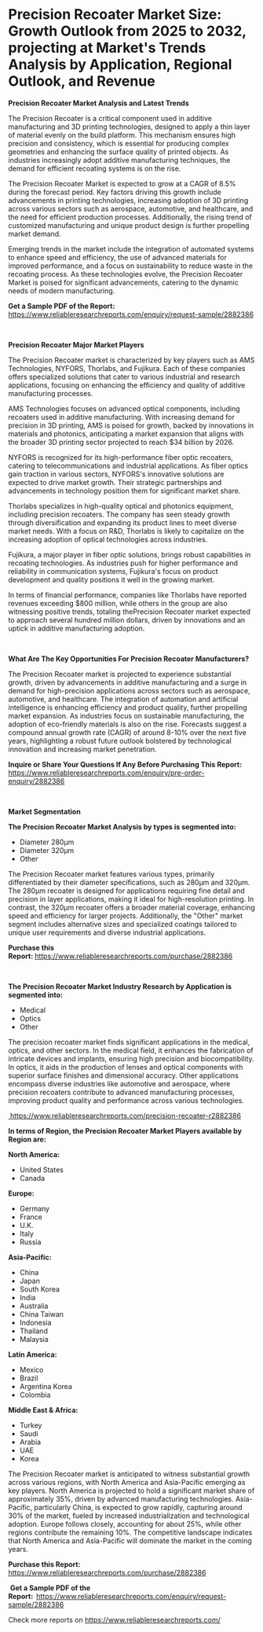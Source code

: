 <p><h1>Precision Recoater Market Size: Growth Outlook from 2025 to 2032, projecting at Market's Trends Analysis by Application, Regional Outlook, and Revenue</h1></p><p><strong>Precision Recoater Market Analysis and Latest Trends</strong></p>
<p><p>The Precision Recoater is a critical component used in additive manufacturing and 3D printing technologies, designed to apply a thin layer of material evenly on the build platform. This mechanism ensures high precision and consistency, which is essential for producing complex geometries and enhancing the surface quality of printed objects. As industries increasingly adopt additive manufacturing techniques, the demand for efficient recoating systems is on the rise.</p><p>The Precision Recoater Market is expected to grow at a CAGR of 8.5% during the forecast period. Key factors driving this growth include advancements in printing technologies, increasing adoption of 3D printing across various sectors such as aerospace, automotive, and healthcare, and the need for efficient production processes. Additionally, the rising trend of customized manufacturing and unique product design is further propelling market demand. </p><p>Emerging trends in the market include the integration of automated systems to enhance speed and efficiency, the use of advanced materials for improved performance, and a focus on sustainability to reduce waste in the recoating process. As these technologies evolve, the Precision Recoater Market is poised for significant advancements, catering to the dynamic needs of modern manufacturing.</p></p>
<p><strong>Get a Sample PDF of the Report:&nbsp;</strong> <a href="https://www.reliableresearchreports.com/enquiry/request-sample/2882386?utm_campaign=3060&utm_medium=2&utm_source=Github&utm_content=ia&utm_term=13032025&utm_id=precision-recoater">https://www.reliableresearchreports.com/enquiry/request-sample/2882386</a></p>
<p>&nbsp;</p>
<p><strong>Precision Recoater Major Market Players</strong></p>
<p><p>The Precision Recoater market is characterized by key players such as AMS Technologies, NYFORS, Thorlabs, and Fujikura. Each of these companies offers specialized solutions that cater to various industrial and research applications, focusing on enhancing the efficiency and quality of additive manufacturing processes.</p><p>AMS Technologies focuses on advanced optical components, including recoaters used in additive manufacturing. With increasing demand for precision in 3D printing, AMS is poised for growth, backed by innovations in materials and photonics, anticipating a market expansion that aligns with the broader 3D printing sector projected to reach $34 billion by 2026.</p><p>NYFORS is recognized for its high-performance fiber optic recoaters, catering to telecommunications and industrial applications. As fiber optics gain traction in various sectors, NYFORS's innovative solutions are expected to drive market growth. Their strategic partnerships and advancements in technology position them for significant market share.</p><p>Thorlabs specializes in high-quality optical and photonics equipment, including precision recoaters. The company has seen steady growth through diversification and expanding its product lines to meet diverse market needs. With a focus on R&D, Thorlabs is likely to capitalize on the increasing adoption of optical technologies across industries.</p><p>Fujikura, a major player in fiber optic solutions, brings robust capabilities in recoating technologies. As industries push for higher performance and reliability in communication systems, Fujikura's focus on product development and quality positions it well in the growing market.</p><p>In terms of financial performance, companies like Thorlabs have reported revenues exceeding $800 million, while others in the group are also witnessing positive trends, totaling thePrecision Recoater market expected to approach several hundred million dollars, driven by innovations and an uptick in additive manufacturing adoption.</p></p>
<p>&nbsp;</p>
<p><strong>What Are The Key Opportunities For Precision Recoater Manufacturers?</strong></p>
<p><p>The Precision Recoater market is projected to experience substantial growth, driven by advancements in additive manufacturing and a surge in demand for high-precision applications across sectors such as aerospace, automotive, and healthcare. The integration of automation and artificial intelligence is enhancing efficiency and product quality, further propelling market expansion. As industries focus on sustainable manufacturing, the adoption of eco-friendly materials is also on the rise. Forecasts suggest a compound annual growth rate (CAGR) of around 8-10% over the next five years, highlighting a robust future outlook bolstered by technological innovation and increasing market penetration.</p></p>
<p><strong>Inquire or Share Your Questions If Any Before Purchasing This Report:</strong> <a href="https://www.reliableresearchreports.com/enquiry/pre-order-enquiry/2882386?utm_campaign=3060&utm_medium=2&utm_source=Github&utm_content=ia&utm_term=13032025&utm_id=precision-recoater">https://www.reliableresearchreports.com/enquiry/pre-order-enquiry/2882386</a></p>
<p>&nbsp;</p>
<p><strong>Market Segmentation</strong></p>
<p><strong>The Precision Recoater Market Analysis by types is segmented into:</strong></p>
<p><ul><li>Diameter 280μm</li><li>Diameter 320μm</li><li>Other</li></ul></p>
<p><p>The Precision Recoater market features various types, primarily differentiated by their diameter specifications, such as 280μm and 320μm. The 280μm recoater is designed for applications requiring fine detail and precision in layer applications, making it ideal for high-resolution printing. In contrast, the 320μm recoater offers a broader material coverage, enhancing speed and efficiency for larger projects. Additionally, the "Other" market segment includes alternative sizes and specialized coatings tailored to unique user requirements and diverse industrial applications.</p></p>
<p><strong>Purchase this Report:&nbsp;</strong><a href="https://www.reliableresearchreports.com/purchase/2882386?utm_campaign=3060&utm_medium=2&utm_source=Github&utm_content=ia&utm_term=13032025&utm_id=precision-recoater">https://www.reliableresearchreports.com/purchase/2882386</a></p>
<p>&nbsp;</p>
<p><strong>The Precision Recoater Market Industry Research by Application is segmented into:</strong></p>
<p><ul><li>Medical</li><li>Optics</li><li>Other</li></ul></p>
<p><p>The precision recoater market finds significant applications in the medical, optics, and other sectors. In the medical field, it enhances the fabrication of intricate devices and implants, ensuring high precision and biocompatibility. In optics, it aids in the production of lenses and optical components with superior surface finishes and dimensional accuracy. Other applications encompass diverse industries like automotive and aerospace, where precision recoaters contribute to advanced manufacturing processes, improving product quality and performance across various technologies.</p></p>
<p><a href="https://www.reliableresearchreports.com/precision-recoater-r2882386?utm_campaign=3060&utm_medium=2&utm_source=Github&utm_content=ia&utm_term=13032025&utm_id=precision-recoater">&nbsp;https://www.reliableresearchreports.com/precision-recoater-r2882386</a></p>
<p><strong>In terms of Region, the Precision Recoater Market Players available by Region are:</strong></p>
<p>
    <p> <strong> North America: </strong>
        <ul>
            <li>United States</li>
            <li>Canada</li>
        </ul>
        </p> 
    <p> <strong> Europe: </strong>
        <ul>
            <li>Germany</li>
            <li>France</li>
            <li>U.K.</li>
            <li>Italy</li>
            <li>Russia</li>
        </ul>
        </p> 
    <p> <strong> Asia-Pacific: </strong>
        <ul>
            <li>China</li>
            <li>Japan</li>
            <li>South Korea</li>
            <li>India</li>
            <li>Australia</li>
            <li>China Taiwan</li>
            <li>Indonesia</li>
            <li>Thailand</li>
            <li>Malaysia</li>
        </ul>
        </p> 
    <p> <strong> Latin America: </strong>
        <ul>
            <li>Mexico</li>
            <li>Brazil</li>
            <li>Argentina Korea</li>
            <li>Colombia</li>
        </ul>
        </p> 
    <p> <strong> Middle East & Africa: </strong>
        <ul>
            <li>Turkey</li>
            <li>Saudi</li>
            <li>Arabia</li>
            <li>UAE</li>
            <li>Korea</li>
        </ul>
    </p>
    </p>
<p><p>The Precision Recoater market is anticipated to witness substantial growth across various regions, with North America and Asia-Pacific emerging as key players. North America is projected to hold a significant market share of approximately 35%, driven by advanced manufacturing technologies. Asia-Pacific, particularly China, is expected to grow rapidly, capturing around 30% of the market, fueled by increased industrialization and technological adoption. Europe follows closely, accounting for about 25%, while other regions contribute the remaining 10%. The competitive landscape indicates that North America and Asia-Pacific will dominate the market in the coming years.</p></p>
<p><strong>Purchase this Report: </strong><a href="https://www.reliableresearchreports.com/purchase/2882386?utm_campaign=3060&utm_medium=2&utm_source=Github&utm_content=ia&utm_term=13032025&utm_id=precision-recoater">https://www.reliableresearchreports.com/purchase/2882386</a></p>
<p>&nbsp;<strong>Get a Sample PDF of the Report:&nbsp;&nbsp;</strong><a href="https://www.reliableresearchreports.com/enquiry/request-sample/2882386?utm_campaign=3060&utm_medium=2&utm_source=Github&utm_content=ia&utm_term=13032025&utm_id=precision-recoater">https://www.reliableresearchreports.com/enquiry/request-sample/2882386</a></p>
<p><strong></strong></p>
<p>Check more reports on <a href="https://www.reliableresearchreports.com/?utm_campaign=3060&utm_medium=2&utm_source=Github&utm_content=ia&utm_term=13032025&utm_id=precision-recoater">https://www.reliableresearchreports.com/</a></p>